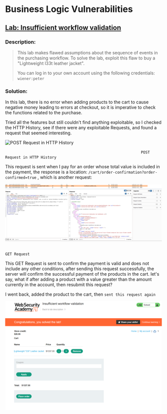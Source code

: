 # Business Logic Vulnerabilities

## **[Lab: Insufficient workflow validation](https://portswigger.net/web-security/logic-flaws/examples/lab-logic-flaws-insufficient-workflow-validation)**

### Description:

> This lab makes flawed assumptions about the sequence of 
events in the purchasing workflow. To solve the lab, exploit this flaw 
to buy a "Lightweight l33t leather jacket".
> 
> 
> You can log in to your own account using the following credentials: `wiener:peter`
> 

### Solution:

In this lab, there is no error when adding products to the cart to cause negative money leading to errors at checkout, so it is imperative to check the functions related to the purchase.

Tried all the features but still couldn't find anything exploitable, so I checked the HTTP History, see if there were any exploitable Requests, and found a request that seemed interesting.

![                                                                 POST Request in HTTP History 
](Business%20Logic%20Vulnerabilities%20c92b153590bd45aabf563bfb1e98d13c/Untitled.png)

                                                                 POST Request in HTTP History 

This request is sent when I pay for an order whose total value is included in the payment, the response is a location: `/cart/order-confirmation?order-confirmed=true` , which is another request:

![                                                                              GET Request](Business%20Logic%20Vulnerabilities%20c92b153590bd45aabf563bfb1e98d13c/Untitled%201.png)

                                                                              GET Request

This GET Request is sent to confirm the payment is valid and does not include any other conditions, after sending this request successfully, the server will confirm the successful payment of the products in the cart. let's say, what if after adding a product with a value greater than the amount currently in the account, then resubmit this request?

I went back, added the product to the cart, then `sent this request again`

 

![Untitled](Business%20Logic%20Vulnerabilities%20c92b153590bd45aabf563bfb1e98d13c/Untitled%202.png)